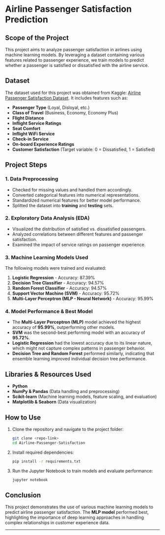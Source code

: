 # Airline Passenger Satisfaction Prediction

## Scope of the Project
This project aims to analyze passenger satisfaction in airlines using machine learning models. By leveraging a dataset containing various features related to passenger experience, we train models to predict whether a passenger is satisfied or dissatisfied with the airline service.

## Dataset
The dataset used for this project was obtained from Kaggle: [Airline Passenger Satisfaction Dataset](https://www.kaggle.com/datasets/teejmahal20/airline-passenger-satisfaction). It includes features such as:
- **Passenger Type** (Loyal, Disloyal, etc.)
- **Class of Travel** (Business, Economy, Economy Plus)
- **Flight Distance**
- **Inflight Service Ratings**
- **Seat Comfort**
- **Inflight WiFi Service**
- **Check-in Service**
- **On-board Experience Ratings**
- **Customer Satisfaction** (Target variable: 0 = Dissatisfied, 1 = Satisfied)

## Project Steps

### 1. Data Preprocessing
- Checked for missing values and handled them accordingly.
- Converted categorical features into numerical representations.
- Standardized numerical features for better model performance.
- Splitted the dataset into **training** and **testing** sets.

### 2. Exploratory Data Analysis (EDA)
- Visualized the distribution of satisfied vs. dissatisfied passengers.
- Analyzed correlations between different features and passenger satisfaction.
- Examined the impact of service ratings on passenger experience.

### 3. Machine Learning Models Used
The following models were trained and evaluated:
1. **Logistic Regression** - Accuracy: 87.39%
2. **Decision Tree Classifier** - Accuracy: 94.57%
3. **Random Forest Classifier** - Accuracy: 94.57%
4. **Support Vector Machine (SVM)** - Accuracy: 95.72%
5. **Multi-Layer Perceptron (MLP - Neural Network)** - Accuracy: 95.99%

### 4. Model Performance & Best Model
- The **Multi-Layer Perceptron (MLP)** model achieved the highest accuracy of **95.99%**, outperforming other models.
- **SVM** was the second-best performing model with an accuracy of **95.72%**.
- **Logistic Regression** had the lowest accuracy due to its linear nature, which might not capture complex patterns in passenger behavior.
- **Decision Tree and Random Forest** performed similarly, indicating that ensemble learning improved individual decision tree performance.

## Libraries & Resources Used
- **Python**
- **NumPy & Pandas** (Data handling and preprocessing)
- **Scikit-learn** (Machine learning models, feature scaling, and evaluation)
- **Matplotlib & Seaborn** (Data visualization)

## How to Use
1. Clone the repository and navigate to the project folder:
   ```sh
   git clone <repo-link>
   cd Airline-Passenger-Satisfaction
   ```
2. Install required dependencies:
   ```sh
   pip install -r requirements.txt
   ```
3. Run the Jupyter Notebook to train models and evaluate performance:
   ```sh
   jupyter notebook
   ```

## Conclusion
This project demonstrates the use of various machine learning models to predict airline passenger satisfaction. The **MLP model** performed best, highlighting the importance of deep learning approaches in handling complex relationships in customer experience data.

---
